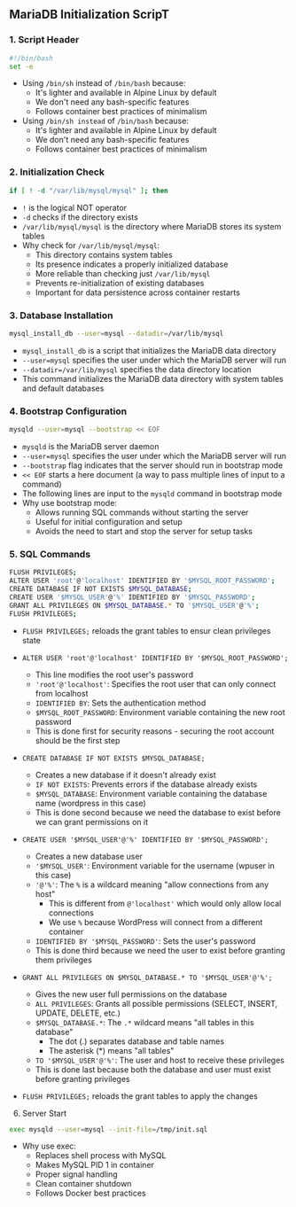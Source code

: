 ## MariaDB Initialization ScripT

### 1. Script Header

```bash
#!/bin/bash
set -e
```
- Using `/bin/sh` instead of `/bin/bash` because:
    - It's lighter and available in Alpine Linux by default
    - We don't need any bash-specific features
    - Follows container best practices of minimalism
- Using `/bin/sh instead` of `/bin/bash` because:
    - It's lighter and available in Alpine Linux by default
    - We don't need any bash-specific features
    - Follows container best practices of minimalism

### 2. Initialization Check

```bash
if [ ! -d "/var/lib/mysql/mysql" ]; then
```
- `!` is the logical NOT operator
- `-d` checks if the directory exists
- `/var/lib/mysql/mysql` is the directory where MariaDB stores its system tables
- Why check for `/var/lib/mysql/mysql`:
    - This directory contains system tables
    - Its presence indicates a properly initialized database
    - More reliable than checking just `/var/lib/mysql`
    - Prevents re-initialization of existing databases
    - Important for data persistence across container restarts

### 3. Database Installation


```bash
mysql_install_db --user=mysql --datadir=/var/lib/mysql
```

- `mysql_install_db` is a script that initializes the MariaDB data directory
- `--user=mysql` specifies the user under which the MariaDB server will run
- `--datadir=/var/lib/mysql` specifies the data directory location
- This command initializes the MariaDB data directory with system tables and default databases


### 4. Bootstrap Configuration

```bash
mysqld --user=mysql --bootstrap << EOF
```

- `mysqld` is the MariaDB server daemon
- `--user=mysql` specifies the user under which the MariaDB server will run
- `--bootstrap` flag indicates that the server should run in bootstrap mode
- `<< EOF` starts a here document (a way to pass multiple lines of input to a command)
- The following lines are input to the `mysqld` command in bootstrap mode
- Why use bootstrap mode:
    - Allows running SQL commands without starting the server
    - Useful for initial configuration and setup
    - Avoids the need to start and stop the server for setup tasks

### 5. SQL Commands

```bash
FLUSH PRIVILEGES;
ALTER USER 'root'@'localhost' IDENTIFIED BY '$MYSQL_ROOT_PASSWORD';
CREATE DATABASE IF NOT EXISTS $MYSQL_DATABASE;
CREATE USER '$MYSQL_USER'@'%' IDENTIFIED BY '$MYSQL_PASSWORD';
GRANT ALL PRIVILEGES ON $MYSQL_DATABASE.* TO '$MYSQL_USER'@'%';
FLUSH PRIVILEGES;
```

- `FLUSH PRIVILEGES;` reloads the grant tables to ensur clean privileges state
- `ALTER USER 'root'@'localhost' IDENTIFIED BY '$MYSQL_ROOT_PASSWORD';`
    - This line modifies the root user's password
    - `'root'@'localhost'`: Specifies the root user that can only connect from localhost
    - `IDENTIFIED BY`: Sets the authentication method
    - `$MYSQL_ROOT_PASSWORD`: Environment variable containing the new root password
    - This is done first for security reasons - securing the root account should be the first step

- `CREATE DATABASE IF NOT EXISTS $MYSQL_DATABASE;`
    - Creates a new database if it doesn't already exist
    - `IF NOT EXISTS`: Prevents errors if the database already exists
    - `$MYSQL_DATABASE`: Environment variable containing the database name (wordpress in this case)
    - This is done second because we need the database to exist before we can grant permissions on it

- `CREATE USER '$MYSQL_USER'@'%' IDENTIFIED BY '$MYSQL_PASSWORD';`
    - Creates a new database user
    - `'$MYSQL_USER'`: Environment variable for the username (wpuser in this case)
    - `'@'%'`: The `%` is a wildcard meaning "allow connections from any host"
        - This is different from `@'localhost'` which would only allow local connections
        - We use `%` because WordPress will connect from a different container
    - `IDENTIFIED BY '$MYSQL_PASSWORD'`: Sets the user's password
    - This is done third because we need the user to exist before granting them privileges
- `GRANT ALL PRIVILEGES ON $MYSQL_DATABASE.* TO '$MYSQL_USER'@'%';`
    - Gives the new user full permissions on the database
    - `ALL PRIVILEGES`: Grants all possible permissions (SELECT, INSERT, UPDATE, DELETE, etc.)
    - `$MYSQL_DATABASE.*`: The `.*` wildcard means "all tables in this database"
        - The dot (.) separates database and table names
        - The asterisk (*) means "all tables"
    - `TO '$MYSQL_USER'@'%'`: The user and host to receive these privileges
    - This is done last because both the database and user must exist before granting privileges
- `FLUSH PRIVILEGES;` reloads the grant tables to apply the changes


6. Server Start

```bash
exec mysqld --user=mysql --init-file=/tmp/init.sql
```

- Why use exec:
    - Replaces shell process with MySQL
    - Makes MySQL PID 1 in container
    - Proper signal handling
    - Clean container shutdown
    - Follows Docker best practices
